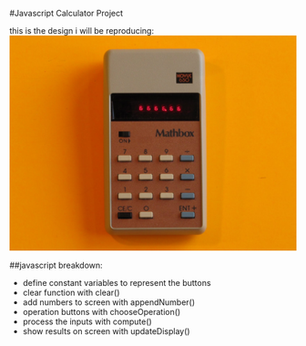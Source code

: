 #Javascript Calculator Project

this is the design i will be reproducing: ![calculator](./ref1.jpg)

##javascript breakdown:
* define constant variables to represent the buttons
* clear function with clear()
* add numbers to screen with appendNumber()
* operation buttons with chooseOperation()
* process the inputs with compute()
* show results on screen with updateDisplay()